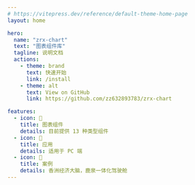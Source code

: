 ```yaml
---
# https://vitepress.dev/reference/default-theme-home-page
layout: home

hero:
  name: "zrx-chart"
  text: "图表组件库"
  tagline: 说明文档
  actions:
    - theme: brand
      text: 快速开始
      link: /install
    - theme: alt
      text: View on GitHub
      link: https://github.com/zz632893783/zrx-chart

features:
  - icon: 🚀
    title: 图表组件
    details: 目前提供 13 种类型组件
  - icon: 🥽
    title: 应用
    details: 适用于 PC 端
  - icon: 🦄
    title: 案例
    details: 香洲经济大脑，鹿泉一体化驾驶舱
---
```

<style>
:root {
  --vp-home-hero-name-color: transparent;
  --vp-home-hero-name-background: -webkit-linear-gradient(120deg, #bd34fe, #41d1ff);
}
</style>
